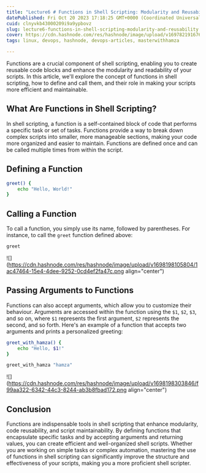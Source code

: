 ```yaml
---
title: "Lecture6 # Functions in Shell Scripting: Modularity and Reusability"
datePublished: Fri Oct 20 2023 17:18:25 GMT+0000 (Coordinated Universal Time)
cuid: clnyvkb43000209i9a9ypbovz
slug: lecture6-functions-in-shell-scripting-modularity-and-reusability
cover: https://cdn.hashnode.com/res/hashnode/image/upload/v1697821916765/3f7d7c96-0d95-4e15-bd13-7631d9bf6b11.png
tags: linux, devops, hashnode, devops-articles, masterwithhamza

---
```


Functions are a crucial component of shell scripting, enabling you to create reusable code blocks and enhance the modularity and readability of your scripts. In this article, we'll explore the concept of functions in shell scripting, how to define and call them, and their role in making your scripts more efficient and maintainable.

## **What Are Functions in Shell Scripting?**

In shell scripting, a function is a self-contained block of code that performs a specific task or set of tasks. Functions provide a way to break down complex scripts into smaller, more manageable sections, making your code more organized and easier to maintain. Functions are defined once and can be called multiple times from within the script.

## **Defining a Function**

```bash
greet() {
    echo "Hello, World!"
}
```

## **Calling a Function**

To call a function, you simply use its name, followed by parentheses. For instance, to call the `greet` function defined above:

```bash
greet
```

![](https://cdn.hashnode.com/res/hashnode/image/upload/v1698198105804/1ac47464-15e4-4dee-9252-0cd4ef2fa47c.png align="center")

## **Passing Arguments to Functions**

Functions can also accept arguments, which allow you to customize their behaviour. Arguments are accessed within the function using the `$1`, `$2`, `$3`, and so on, where `$1` represents the first argument, `$2` represents the second, and so forth. Here's an example of a function that accepts two arguments and prints a personalized greeting:

```bash
greet_with_hamza() {
    echo "Hello, $1!"
}

greet_with_hamza "hamza"
```

![](https://cdn.hashnode.com/res/hashnode/image/upload/v1698198303846/f99aa322-6342-44c3-8244-ab3b8fbad172.png align="center")

## **Conclusion**

Functions are indispensable tools in shell scripting that enhance modularity, code reusability, and script maintainability. By defining functions that encapsulate specific tasks and by accepting arguments and returning values, you can create efficient and well-organized shell scripts. Whether you are working on simple tasks or complex automation, mastering the use of functions in shell scripting can significantly improve the structure and effectiveness of your scripts, making you a more proficient shell scripter.